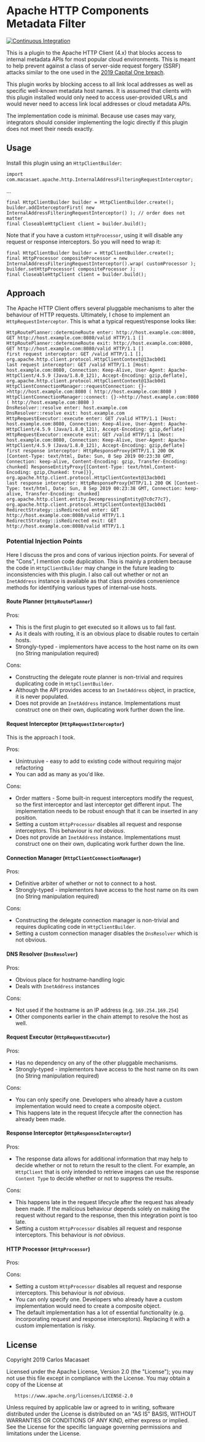 # Apache HTTP Components Metadata Filter

[![Continuous Integration](https://github.com/l0s/httpcomponents-metadata-filter/actions/workflows/ci.yml/badge.svg)](https://github.com/l0s/httpcomponents-metadata-filter/actions/workflows/ci.yml)

This is a plugin to the Apache HTTP Client (4.x) that blocks access to
internal metadata APIs for most popular cloud environments. This is
meant to help prevent against a class of server-side request forgery
(SSRF) attacks similar to the one used in the [2019 Capital One
breach](https://blog.appsecco.com/an-ssrf-privileged-aws-keys-and-the-capital-one-breach-4c3c2cded3af).

This plugin works by blocking access to all link local addresses as well
as specific well-known metadata host names. It is assumed that clients
with this plugin installed would only need to access user-provided URLs
and would never need to access link local addresses or cloud metadata
APIs.

The implementation code is minimal. Because use cases may vary,
integrators should consider implementing the logic directly if this
plugin does not meet their needs exactly.

## Usage

Install this plugin using an `HttpClientBuilder`:

    import com.macasaet.apache.http.InternalAddressFilteringRequestInterceptor;

...

    final HttpClientBuilder builder = HttpClientBuilder.create();
    builder.addInterceptorFirst( new InternalAddressFilteringRequestInterceptor() ); // order does not matter
    final CloseableHttpClient client = builder.build();

Note that if you have a custom `HttpProcessor`, using it will disable
any request or response interceptors. So you will need to wrap it:

    final HttpClientBuilder builder = HttpClientBuilder.create();
    final HttpProcessor compositeProcessor = new InternalAddressFilteringRequestInterceptor().wrap( customProcessor );
    builder.setHttpProcessor( compositeProcessor );
    final CloseableHttpClient client = builder.build(); 

## Approach

The Apache HTTP Client offers several pluggable mechanisms to alter the
behaviour of HTTP requests. Ultimately, I chose to implement an
`HttpRequestInterceptor`. This is what a typical request/response looks
like:

    HttpRoutePlanner::determineRoute enter: http://host.example.com:8080, GET http://host.example.com:8080/valid HTTP/1.1 []
    HttpRoutePlanner::determineRoute exit: http://host.example.com:8080, GET http://host.example.com:8080/valid HTTP/1.1 []
    first request interceptor: GET /valid HTTP/1.1 [], org.apache.http.client.protocol.HttpClientContext@13acb0d1
    last request interceptor: GET /valid HTTP/1.1 [Host: host.example.com:8080, Connection: Keep-Alive, User-Agent: Apache-HttpClient/4.5.9 (Java/1.8.0_121), Accept-Encoding: gzip,deflate], org.apache.http.client.protocol.HttpClientContext@13acb0d1
    HttpClientConnectionManager::requestConnection: {}->http://host.example.com:8080 ( http://host.example.com:8080 )
    HttpClientConnectionManager::connect: {}->http://host.example.com:8080 ( http://host.example.com:8080 )
    DnsResolver::resolve enter: host.example.com
    DnsResolver::resolve exit: host.example.com
    HttpRequestExecutor::execute enter: GET /valid HTTP/1.1 [Host: host.example.com:8080, Connection: Keep-Alive, User-Agent: Apache-HttpClient/4.5.9 (Java/1.8.0_121), Accept-Encoding: gzip,deflate]
    HttpRequestExecutor::execute exit: GET /valid HTTP/1.1 [Host: host.example.com:8080, Connection: Keep-Alive, User-Agent: Apache-HttpClient/4.5.9 (Java/1.8.0_121), Accept-Encoding: gzip,deflate]
    first response interceptor: HttpResponseProxy{HTTP/1.1 200 OK [Content-Type: text/html, Date: Sun, 8 Sep 2019 00:23:38 GMT, Connection: keep-alive, Content-Encoding: gzip, Transfer-Encoding: chunked] ResponseEntityProxy{[Content-Type: text/html,Content-Encoding: gzip,Chunked: true]}}, org.apache.http.client.protocol.HttpClientContext@13acb0d1
    last response interceptor: HttpResponseProxy{HTTP/1.1 200 OK [Content-Type: text/html, Date: Sun, 8 Sep 2019 00:23:38 GMT, Connection: keep-alive, Transfer-Encoding: chunked] org.apache.http.client.entity.DecompressingEntity@7c0c77c7}, org.apache.http.client.protocol.HttpClientContext@13acb0d1
    RedirectStrategy::isRedirected enter: GET http://host.example.com:8080/valid HTTP/1.1
    RedirectStrategy::isRedirected exit: GET http://host.example.com:8080/valid HTTP/1.1

### Potential Injection Points

Here I discuss the pros and cons of various injection points. For
several of the "Cons", I mention code duplication. This is mainly a
problem because the code in `HttpClientBuilder` may change in the future
leading to inconsistencies with this plugin. I also call out whether or
not an `InetAddress` instance is available as that class provides
convenience methods for identifying various types of internal-use
hosts.

#### Route Planner (`HttpRoutePlanner`)

Pros:
* This is the first plugin to get executed so it allows us to fail fast.
* As it deals with routing, it is an obvious place to disable routes to
certain hosts.
* Strongly-typed - implementors have access to the host name on its own
  (no String manipulation required)

Cons:
* Constructing the delegate route planner is non-trivial and requires
  duplicating code in `HttpClientBuilder`.
* Although the API provides access to an `InetAddress` object, in
  practice, it is never populated.
* Does not provide an `InetAddress` instance. Implementations must
  construct one on their own, duplicating work further down the line.

#### Request Interceptor (`HttpRequestInterceptor`)

This is the approach I took.

Pros:
* Unintrusive - easy to add to existing code without requiring major
  refactoring
* You can add as many as you'd like.

Cons:
* Order matters - Some built-in request interceptors modify the request,
  so the first interceptor and last interceptor get different input. The
  implementation needs to be robust enough that it can be inserted in
  any position.
* Setting a custom `HttpProcessor` disables all request and response
  interceptors. This behaviour is *not obvious*.
* Does not provide an `InetAddress` instance. Implementations must
  construct one on their own, duplicating work further down the line.

#### Connection Manager (`HttpClientConnectionManager`)

Pros:
* Definitive arbiter of whether or not to connect to a host.
* Strongly-typed - implementors have access to the host name on its own (no
  String manipulation required)

Cons:
* Constructing the delegate connection manager is non-trivial and
  requires duplicating code in `HttpClientBuilder`.
* Setting a custom connection manager disables the `DnsResolver` which
  is not obvious.

#### DNS Resolver (`DnsResolver`)

Pros:
* Obvious place for hostname-handling logic
* Deals with `InetAddress` instances

Cons:
* Not used if the hostname is an IP address (e.g. `169.254.169.254`)
* Other components earlier in the chain attempt to resolve the host as well.

#### Request Executor (`HttpRequestExecutor`)

Pros:
* Has no dependency on any of the other pluggable mechanisms.
* Strongly-typed - implementors have access to the host name on its own (no
  String manipulation required)

Cons:
* You can only specify one. Developers who already have a custom
  implementation would need to create a composite object.
* This happens late in the request lifecycle after the connection has
  already been made.

#### Response Interceptor (`HttpResponseInterceptor`)

Pros:
* The response data allows for additional information that may help to
  decide whether or not to return the result to the client. For example,
  an `HttpClient` that is only intended to retrieve images can use the
  response `Content Type` to decide whether or not to suppress the
  results.

Cons:
* This happens late in the request lifecycle after the request has
  already been made. If the malicious behaviour depends solely on making
  the request without regard to the response, then this integration
  point is too late.
* Setting a custom `HttpProcessor` disables all request and response
  interceptors. This behaviour is *not obvious*.

#### HTTP Processor (`HttpProcessor`)

Pros:

Cons:
* Setting a custom `HttpProcessor` disables all request and response
  interceptors. This behaviour is *not obvious*.
* You can only specify one. Developers who already have a custom
  implementation would need to create a composite object.
* The default implementation has a lot of essential functionality (e.g.
  incorporating request and response interceptors). Replacing it with a
  custom implementation is risky.

## License

   Copyright 2019 Carlos Macasaet

   Licensed under the Apache License, Version 2.0 (the "License");
   you may not use this file except in compliance with the License.
   You may obtain a copy of the License at

       https://www.apache.org/licenses/LICENSE-2.0

   Unless required by applicable law or agreed to in writing, software
   distributed under the License is distributed on an "AS IS" BASIS,
   WITHOUT WARRANTIES OR CONDITIONS OF ANY KIND, either express or implied.
   See the License for the specific language governing permissions and 
   limitations under the License.
